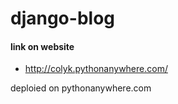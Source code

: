 # django-blog

#### link on website
 * http://colyk.pythonanywhere.com/

deploied on pythonanywhere.com
